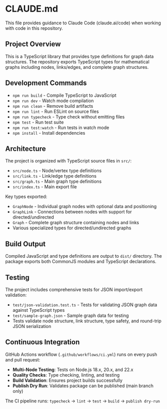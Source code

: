 # CLAUDE.md

This file provides guidance to Claude Code (claude.ai/code) when working with code in this repository.

## Project Overview

This is a TypeScript library that provides type definitions for graph data structures. The repository exports TypeScript types for mathematical graphs including nodes, links/edges, and complete graph structures.

## Development Commands

- `npm run build` - Compile TypeScript to JavaScript
- `npm run dev` - Watch mode compilation
- `npm run clean` - Remove build artifacts
- `npm run lint` - Run ESLint on source files
- `npm run typecheck` - Type check without emitting files
- `npm test` - Run test suite
- `npm run test:watch` - Run tests in watch mode
- `npm install` - Install dependencies

## Architecture

The project is organized with TypeScript source files in `src/`:

- `src/node.ts` - Node/vertex type definitions
- `src/link.ts` - Link/edge type definitions  
- `src/graph.ts` - Main graph type definitions
- `src/index.ts` - Main export file

Key types exported:
- `GraphNode` - Individual graph nodes with optional data and positioning
- `GraphLink` - Connections between nodes with support for directed/undirected
- `Graph` - Complete graph structure containing nodes and links
- Various specialized types for directed/undirected graphs

## Build Output

Compiled JavaScript and type definitions are output to `dist/` directory. The package exports both CommonJS modules and TypeScript declarations.

## Testing

The project includes comprehensive tests for JSON import/export validation:

- `test/json-validation.test.ts` - Tests for validating JSON graph data against TypeScript types
- `test/sample-graph.json` - Sample graph data for testing
- Tests validate node structure, link structure, type safety, and round-trip JSON serialization

## Continuous Integration

GitHub Actions workflow (`.github/workflows/ci.yml`) runs on every push and pull request:

- **Multi-Node Testing**: Tests on Node.js 18.x, 20.x, and 22.x
- **Quality Checks**: Type checking, linting, and testing
- **Build Validation**: Ensures project builds successfully
- **Publish Dry Run**: Validates package can be published (main branch only)

The CI pipeline runs: `typecheck` → `lint` → `test` → `build` → `publish dry-run`